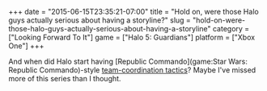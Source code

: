 +++
date = "2015-06-15T23:35:21-07:00"
title = "Hold on, were those Halo guys actually serious about having a storyline?"
slug = "hold-on-were-those-halo-guys-actually-serious-about-having-a-storyline"
category = ["Looking Forward To It"]
game = ["Halo 5: Guardians"]
platform = ["Xbox One"]
+++

And when did Halo start having [Republic Commando](game:Star Wars: Republic Commando)-style <a href="http://www.vg247.com/2015/06/15/halo-5-e3-2015-demo-video/">team-coordination tactics</a>?  Maybe I've missed more of this series than I thought.